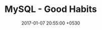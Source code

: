 ---
title: "MySQL - Good Habits"
date: 2017-01-07 20:55:00 +0530
categories: [MySQL, Database]
tags: [MySQL, Stored Procedure, Good Habits]
seo:
  date_modified: 2021-01-26 01:55:41 +0530
---